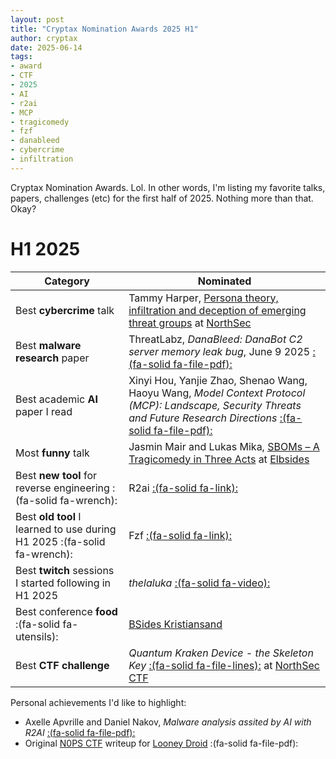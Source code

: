 ```yaml
---
layout: post
title: "Cryptax Nomination Awards 2025 H1"
author: cryptax
date: 2025-06-14
tags:
- award
- CTF
- 2025
- AI
- r2ai
- MCP
- tragicomedy
- fzf
- danableed
- cybercrime
- infiltration
---
```


Cryptax Nomination Awards. Lol. In other words, I'm listing my favorite talks, papers, challenges (etc) for the first half of 2025. Nothing more than that. Okay?

# H1 2025


| Category                        | Nominated               |
| ------------------------------- | ----------------------- |
| Best **cybercrime** talk | Tammy Harper, [Persona theory, infiltration and deception of emerging threat groups](https://nsec.io/schedule/#session-2025-persona-theory-infiltration-and-deception-of-emerging-threat-groups) at [NorthSec](https://nsec.io) |
| Best **malware research** paper | ThreatLabz, *DanaBleed: DanaBot C2 server memory leak bug*, June 9 2025 [:(fa-solid fa-file-pdf):](https://www.zscaler.com/blogs/security-research/danableed-danabot-c2-server-memory-leak-bug) |
| Best academic **AI** paper I read | Xinyi Hou, Yanjie Zhao, Shenao Wang, Haoyu Wang, *Model Context Protocol (MCP): Landscape, Security Threats and Future Research Directions* [:(fa-solid fa-file-pdf):](https://xinyi-hou.github.io/files/hou2025mcp.pdf) |
| Most **funny** talk | Jasmin Mair and Lukas Mika, [SBOMs – A Tragicomedy in Three Acts](https://www.elbsides.eu/2025/#sboms--a-tragicomedy-in-three-acts) at [Elbsides](https://www.elbsides.eu/2025) |
| Best **new tool** for reverse engineering :(fa-solid fa-wrench): | R2ai [:(fa-solid fa-link):](https://github.com/radareorg/r2ai) |
| Best **old tool** I learned to use during H1 2025 :(fa-solid fa-wrench): | Fzf [:(fa-solid fa-link):](https://github.com/junegunn/fzf) |
| Best **twitch** sessions I started following in H1 2025 | *thelaluka* [:(fa-solid fa-video):](https://www.twitch.tv/thelaluka) |
| Best conference **food** :(fa-solid fa-utensils): | [BSides Kristiansand](https://bsideskrs.no/) |
| Best **CTF challenge** | *Quantum Kraken Device - the Skeleton Key* [:(fa-solid fa-file-lines):](https://cryptax.github.io/nsec2025/#quantum-kraken-device---the-skeleton-key) at [NorthSec CTF](https://nsec.io) |


Personal achievements I'd like to highlight:

- Axelle Apvrille and Daniel Nakov, *Malware analysis assited by AI with R2AI* [:(fa-solid fa-file-pdf):](https://arxiv.org/pdf/2504.07574)
- Original [N0PS CTF](https://n0ps.re) writeup for [Looney Droid](https://pico.masdescrocodiles.fr/static/uploads/BD/2025-06-picon0psctf.png) :(fa-solid fa-file-pdf):
